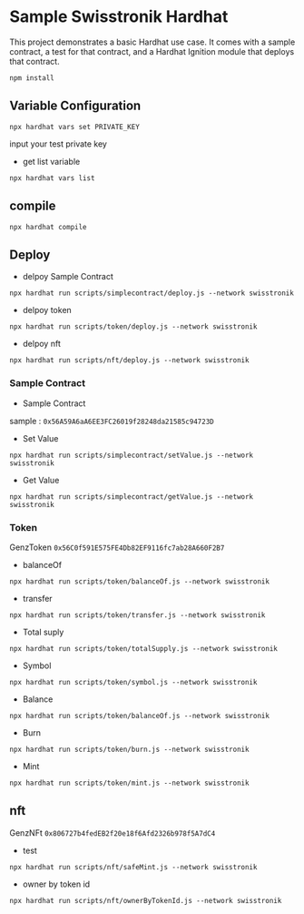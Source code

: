 # Sample Swisstronik Hardhat

This project demonstrates a basic Hardhat use case. It comes with a sample contract, a test for that contract, and a Hardhat Ignition module that deploys that contract.

```
npm install
```

## Variable Configuration
```
npx hardhat vars set PRIVATE_KEY
```

input your test private key

- get list variable
```
npx hardhat vars list
```

## compile 
```
npx hardhat compile
```

## Deploy

- delpoy Sample  Contract
```
npx hardhat run scripts/simplecontract/deploy.js --network swisstronik
```

- delpoy token
```
npx hardhat run scripts/token/deploy.js --network swisstronik
```

- delpoy nft
```
npx hardhat run scripts/nft/deploy.js --network swisstronik
```



### Sample Contract

- Sample Contract

sample : `0x56A59A6aA6EE3FC26019f28248da21585c94723D`


- Set Value
```
npx hardhat run scripts/simplecontract/setValue.js --network swisstronik
```

- Get Value
```
npx hardhat run scripts/simplecontract/getValue.js --network swisstronik
```


### Token

GenzToken
`0x56C0f591E575FE4Db82EF9116fc7ab28A660F2B7`

- balanceOf
```
npx hardhat run scripts/token/balanceOf.js --network swisstronik
```

- transfer
```
npx hardhat run scripts/token/transfer.js --network swisstronik
```

- Total suply
```
npx hardhat run scripts/token/totalSupply.js --network swisstronik
```

- Symbol
```
npx hardhat run scripts/token/symbol.js --network swisstronik
```

- Balance
```
npx hardhat run scripts/token/balanceOf.js --network swisstronik
```

- Burn
```
npx hardhat run scripts/token/burn.js --network swisstronik
```

- Mint
```
npx hardhat run scripts/token/mint.js --network swisstronik
```

## nft

GenzNFt
`0x806727b4fedEB2f20e18f6Afd2326b978f5A7dC4`

- test
```
npx hardhat run scripts/nft/safeMint.js --network swisstronik
```

- owner by token id
```
npx hardhat run scripts/nft/ownerByTokenId.js --network swisstronik
```